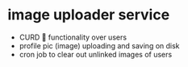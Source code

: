 # image uploader service

- CURD 🤣 functionality over users
- profile pic (image) uploading and saving on disk
- cron job to clear out unlinked images of users

